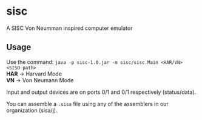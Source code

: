# sisc
A SISC Von Neumman inspired computer emulator

## Usage
 Use the command: ``java -p sisc-1.0.jar -m sisc/sisc.Main <HAR/VN> <SISO path>``  
 **HAR** -> Harvard Mode  
 **VN** -> Von Neumann Mode

 Input and output devices are on ports 0/1 and 0/1 respectively (status/data).

 You can assemble a ``.sisa`` file using any of the assemblers in our organization (sisa/j).
